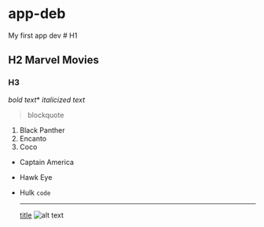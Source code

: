 # app-deb
My first app dev
	# H1
## H2 Marvel Movies
### H3
*bold text**
*italicized text*
> blockquote
1. Black Panther
2. Encanto
3. Coco
- Captain America
- Hawk Eye
- Hulk
	`code`
	
	---
	[title](https://www.example.com)
		![alt text](image.jpg)
		
